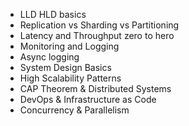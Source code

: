 - LLD HLD basics
- Replication vs Sharding vs Partitioning
- Latency and Throughput zero to hero
- Monitoring and Logging
- Async logging
- System Design Basics
- High Scalability Patterns
- CAP Theorem & Distributed Systems
- DevOps & Infrastructure as Code
- Concurrency & Parallelism